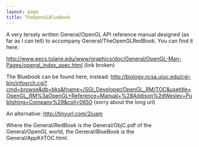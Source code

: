 ```yaml
---
layout: page
title: TheOpenGLBlueBook
---
```




A very tersely written General/OpenGL API reference manual designed (as far as I can tell) to accompany General/TheOpenGLRedBook. You can find it here:

http://www.eecs.tulane.edu/www/graphics/doc/General/OpenGL-Man-Pages/opengl_index_spec.html (link broken)

The Bluebook can be found here, instead:
http://biology.ncsa.uiuc.edu/cgi-bin/infosrch.cgi?cmd=browse&db=bks&fname=/SGI_Developer/OpenGL_RM/TOC&usetitle=OpenGL_RM%3aOpenGL+Reference+Manual+%28Addison%2dWesley+Publishing+Company%29&coll=0650 (sorry about the long url)

An alternative: http://tinyurl.com/2juam

Where the General/RedBook is the General/ObjC.pdf of the General/OpenGL world, the General/BlueBook is the General/AppKitTOC.html.

